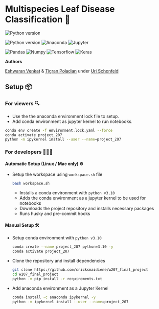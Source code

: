 # Multispecies Leaf Disease Classification 🍃
![Python version](https://img.shields.io/badge/python-v3.10-green)
    
![Python version](https://img.shields.io/badge/Python-3776AB.svg?style=for-the-badge&logo=Python&logoColor=white)
![Anaconda](https://img.shields.io/badge/Anaconda-44A833.svg?style=for-the-badge&logo=Anaconda&logoColor=white)
![Jupyter](https://img.shields.io/badge/Jupyter-F37626.svg?style=for-the-badge&logo=Jupyter&logoColor=white)

![Pandas](https://img.shields.io/badge/pandas-%23150458.svg?style=for-the-badge&logo=pandas&logoColor=white)
![Numpy](https://img.shields.io/badge/NumPy-013243.svg?style=for-the-badge&logo=NumPy&logoColor=white)
![Tensorflow](https://img.shields.io/badge/TensorFlow-FF6F00.svg?style=for-the-badge&logo=TensorFlow&logoColor=white)
![Keras](https://img.shields.io/badge/Keras-D00000.svg?style=for-the-badge&logo=Keras&logoColor=white)

**Authors**

[Eshwaran Venkat](mailto:eshwaran@ischool.berkeley.edu) & [Tigran Poladian](mailto:tpoladian@ischool.berkeley.edu) under [Uri Schonfeld](mailto:shuri@ischool.berkeley.edu)

## Setup 📦

### For viewers 🔍

* Use the the anaconda environment lock file to setup. 
* Add conda environment as jupyter kernel to run notebooks.

```bash
conda env create -f environment.lock.yaml --force
conda activate project_207
python -m ipykernel install --user --name=project_207
```

### For developers 👩🏽‍💻

#### Automatic Setup (Linux / Mac only) ⚙️

* Setup the workspace using `workspace.sh` file

    ```bash
    bash workspace.sh
    ```
    
    * Installs a conda environment with `python v3.10`
    * Adds the conda environment as a jupyter kernel to be used for notebooks
    * Downloads the project repository and installs necessary packages
    * Runs husky and pre-commit hooks
 
#### Manual Setup 🛠

* Setup conda environment with `python v3.10`
    ```bash
    conda create --name project_207 python=3.10 -y
    conda activate project_207
    ```
    
* Clone the repository and install dependencies
    ```bash
    git clone https://github.com/cricksmaidiene/w207_final_project
    cd w207_final_project
    python -m pip install -r requirements.txt
    ```

* Add anaconda environment as a Jupyter Kernel
    ```bash
    conda install -c anaconda ipykernel -y
    python -m ipykernel install --user --name=project_207
    ```